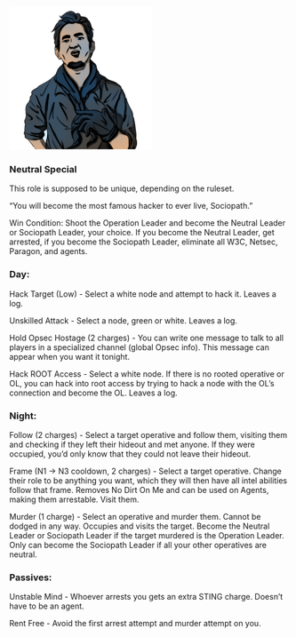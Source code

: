 ![sociopath.png](Images/sociopath.png)

### **Neutral Special**

This role is supposed to be unique, depending on the ruleset.

“You will become the most famous hacker to ever live, Sociopath.”

Win Condition: Shoot the Operation Leader and become the Neutral Leader or Sociopath Leader, your choice. If you become the Neutral Leader, get arrested, if you become the Sociopath Leader, eliminate all W3C, Netsec, Paragon, and agents.

### **Day:**

Hack Target (Low) - Select a white node and attempt to hack it. Leaves a log.

Unskilled Attack - Select a node, green or white. Leaves a log.

Hold Opsec Hostage (2 charges) - You can write one message to talk to all players in a specialized channel (global Opsec info). This message can appear when you want it tonight.

Hack ROOT Access - Select a white node. If there is no rooted operative or OL, you can hack into root access by trying to hack a node with the OL’s connection and become the OL. Leaves a log.

### **Night:**

Follow (2 charges) - Select a target operative and follow them, visiting them and checking if they left their hideout and met anyone. If they were occupied, you’d only know that they could not leave their hideout.

Frame (N1 -> N3 cooldown, 2 charges) - Select a target operative. Change their role to be anything you want, which they will then have all intel abilities follow that frame. Removes No Dirt On Me and can be used on Agents, making them arrestable. Visit them.

Murder (1 charge) - Select an operative and murder them. Cannot be dodged in any way. Occupies and visits the target. Become the Neutral Leader or Sociopath Leader if the target murdered is the Operation Leader. Only can become the Sociopath Leader if all your other operatives are neutral.

### **Passives:**

Unstable Mind - Whoever arrests you gets an extra STING charge. Doesn’t have to be an agent.

Rent Free - Avoid the first arrest attempt and murder attempt on you.